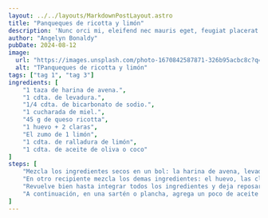 ```yaml
---
layout: ../../layouts/MarkdownPostLayout.astro
title: "Panqueques de ricotta y limón"
description: 'Nunc orci mi, eleifend nec mauris eget, feugiat placerat nunc. Suspendisse potenti.'
author: "Angelyn Bonaldy"
pubDate: 2024-08-12
image:
  url: "https://images.unsplash.com/photo-1670842587871-326b95acbc8c?q=80&w=3387&auto=format&fit=crop&ixlib=rb-4.0.3&ixid=M3wxMjA3fDB8MHxwaG90by1wYWdlfHx8fGVufDB8fHx8fA%3D%3D"
  alt: "TPanqueques de ricotta y limón"
tags: ["tag 1", "tag 3"]
ingredients: [
    "1 taza de harina de avena.",
    "1 cdta. de levadura.",
    "1/4 cdta. de bicarbonato de sodio.",
    "1 cucharada de miel.",
    "45 g de queso ricotta",
    "1 huevo + 2 claras",
    "El zumo de 1 limón",
    "1 cdta. de ralladura de limón",
    "1 cdta. de aceite de oliva o coco"
]
steps: [
    "Mezcla los ingredientes secos en un bol: la harina de avena, levadura y el bicarbonato.",
    "En otro recipiente mezcla los demas ingredientes: el huevo, las claras, el queso ricotta, el aceite, el zumo del limón y la ralladura, y por ultimo agrega la mezcla anterior.",
    "Revuelve bien hasta integrar todos los ingredientes y deja reposar durante unos 20 minutos.",
    "A continuación, en una sartén o plancha, agrega un poco de aceite de oliva o de coco y parte de la mezcla, deja durante unos minutos hasta que empiece a hacer burbujitas y dales la vuelta. Repite el proceso hasta terminar con la masa de los panqueques y ¡Listo!"
]
---
```

